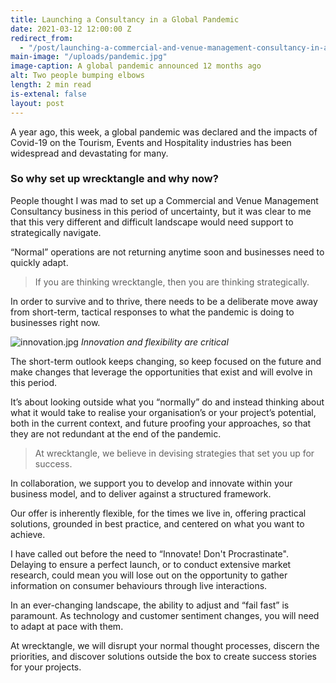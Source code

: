 ```yaml
---
title: Launching a Consultancy in a Global Pandemic
date: 2021-03-12 12:00:00 Z
redirect_from:
  - "/post/launching-a-commercial-and-venue-management-consultancy-in-a-global-pandemic"
main-image: "/uploads/pandemic.jpg"
image-caption: A global pandemic announced 12 months ago
alt: Two people bumping elbows
length: 2 min read
is-extenal: false
layout: post
---
```


A year ago, this week, a global pandemic was declared and the impacts of Covid-19 on the Tourism, Events and Hospitality industries has been widespread and devastating for many.

### So why set up wrecktangle and why now?

People thought I was mad to set up a Commercial and Venue Management Consultancy business in this period of uncertainty, but it was clear to me that this very different and difficult landscape would need support to strategically navigate.

“Normal” operations are not returning anytime soon and businesses need to quickly adapt.

> If you are thinking wrecktangle, then you are thinking strategically.

In order to survive and to thrive, there needs to be a deliberate move away from short-term, tactical responses to what the pandemic is doing to businesses right now.

![innovation.jpg](/uploads/innovation.jpg)
_Innovation and flexibility are critical_

The short-term outlook keeps changing, so keep focused on the future and make changes that leverage the opportunities that exist and will evolve in this period.

It’s about looking outside what you “normally” do and instead thinking about what it would take to realise your organisation’s or your project’s potential, both in the current context, and future proofing your approaches, so that they are not redundant at the end of the pandemic.

> At wrecktangle, we believe in devising strategies that set you up for success.

In collaboration, we support you to develop and innovate within your business model, and to deliver against a structured framework.

Our offer is inherently flexible, for the times we live in, offering practical solutions, grounded in best practice, and centered on what you want to achieve.

I have called out before the need to “Innovate! Don't Procrastinate". Delaying to ensure a perfect launch, or to conduct extensive market research, could mean you will lose out on the opportunity to gather information on consumer behaviours through live interactions.

In an ever-changing landscape, the ability to adjust and “fail fast” is paramount. As technology and customer sentiment changes, you will need to adapt at pace with them.

At wrecktangle, we will disrupt your normal thought processes, discern the priorities, and discover solutions outside the box to create success stories for your projects.
